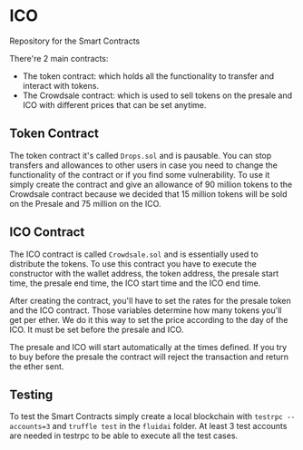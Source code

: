 # ICO
Repository for the Smart Contracts

There're 2 main contracts:
- The token contract: which holds all the functionality to transfer and interact with tokens.
- The Crowdsale contract: which is used to sell tokens on the presale and ICO with different prices that can be set anytime.

## Token Contract
The token contract it's called `Drops.sol` and is pausable. You can stop transfers and allowances to other users in case you need to change the functionality of the contract or if you find some vulnerability. To use it simply create the contract and give an allowance of 90 million tokens to the Crowdsale contract because we decided that 15 million tokens will be sold on the Presale and 75 million on the ICO.

## ICO Contract
The ICO contract is called `Crowdsale.sol` and is essentially used to distribute the tokens. To use this contract you have to execute the constructor with the wallet address, the token address, the presale start time, the presale end time, the ICO start time and the ICO end time.

After creating the contract, you'll have to set the rates for the presale token and the ICO contract. Those variables determine how many tokens you'll get per ether. We do it this way to set the price according to the day of the ICO. It must be set before the presale and ICO.

The presale and ICO will start automatically at the times defined. If you try to buy before the presale the contract will reject the transaction and return the ether sent.

## Testing
To test the Smart Contracts simply create a local blockchain with `testrpc --accounts=3` and `truffle test` in the `fluidai` folder. At least 3 test accounts are needed in testrpc to be able to execute all the test cases.
